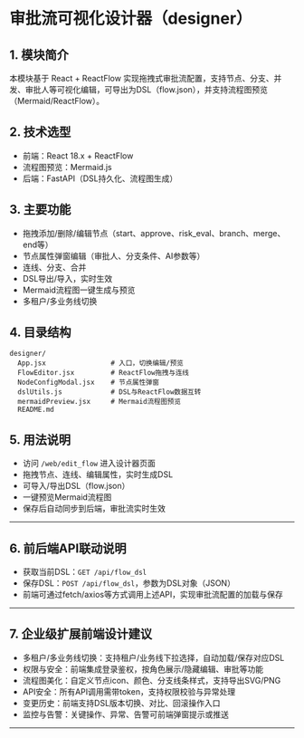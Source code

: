 # 审批流可视化设计器（designer）

## 1. 模块简介
本模块基于 React + ReactFlow 实现拖拽式审批流配置，支持节点、分支、并发、审批人等可视化编辑，可导出为DSL（flow.json），并支持流程图预览（Mermaid/ReactFlow）。

## 2. 技术选型
- 前端：React 18.x + ReactFlow
- 流程图预览：Mermaid.js
- 后端：FastAPI（DSL持久化、流程图生成）

## 3. 主要功能
- 拖拽添加/删除/编辑节点（start、approve、risk_eval、branch、merge、end等）
- 节点属性弹窗编辑（审批人、分支条件、AI参数等）
- 连线、分支、合并
- DSL导出/导入，实时生效
- Mermaid流程图一键生成与预览
- 多租户/多业务线切换

## 4. 目录结构
```
designer/
  App.jsx                # 入口，切换编辑/预览
  FlowEditor.jsx         # ReactFlow拖拽与连线
  NodeConfigModal.jsx    # 节点属性弹窗
  dslUtils.js            # DSL与ReactFlow数据互转
  mermaidPreview.jsx     # Mermaid流程图预览
  README.md
```

## 5. 用法说明
- 访问 `/web/edit_flow` 进入设计器页面
- 拖拽节点、连线、编辑属性，实时生成DSL
- 可导入/导出DSL（flow.json）
- 一键预览Mermaid流程图
- 保存后自动同步到后端，审批流实时生效

--- 

## 6. 前后端API联动说明

- 获取当前DSL：`GET /api/flow_dsl`
- 保存DSL：`POST /api/flow_dsl`，参数为DSL对象（JSON）
- 前端可通过fetch/axios等方式调用上述API，实现审批流配置的加载与保存

--- 

## 7. 企业级扩展前端设计建议

- 多租户/多业务线切换：支持租户/业务线下拉选择，自动加载/保存对应DSL
- 权限与安全：前端集成登录鉴权，按角色展示/隐藏编辑、审批等功能
- 流程图美化：自定义节点icon、颜色、分支线条样式，支持导出SVG/PNG
- API安全：所有API调用需带token，支持权限校验与异常处理
- 变更历史：前端支持DSL版本切换、对比、回滚操作入口
- 监控与告警：关键操作、异常、告警可前端弹窗提示或推送

--- 